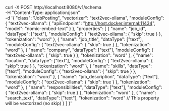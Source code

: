 curl -X POST http://localhost:8080/v1/schema \
  -H "Content-Type: application/json" \
  -d '{
    "class": "JobPosting",
    "vectorizer": "text2vec-ollama",
    "moduleConfig": {
      "text2vec-ollama": {
        "apiEndpoint": "http://host.docker.internal:11434",
        "model": "nomic-embed-text"
      }
    },
    "properties": [
      {
        "name": "job_id",
        "dataType": ["text"],
        "moduleConfig": { "text2vec-ollama": { "skip": true } },
        "tokenization": "word"
      },
      {
        "name": "job_title",
        "dataType": ["text"],
        "moduleConfig": { "text2vec-ollama": { "skip": true } },
        "tokenization": "word"
      },
      {
        "name": "company",
        "dataType": ["text"],
        "moduleConfig": { "text2vec-ollama": { "skip": true } },
        "tokenization": "word"
      },
      {
        "name": "location",
        "dataType": ["text"],
        "moduleConfig": { "text2vec-ollama": { "skip": true } },
        "tokenization": "word"
      },
      {
        "name": "skills",
        "dataType": ["text"],
        "moduleConfig": { "text2vec-ollama": { "skip": true } },
        "tokenization": "word"
      },
      {
        "name": "job_description",
        "dataType": ["text"],
        "moduleConfig": { "text2vec-ollama": { "skip": true } },
        "tokenization": "word"
      },
      {
        "name": "responsibilities",
        "dataType": ["text"],
        "moduleConfig": { "text2vec-ollama": { "skip": true } },
        "tokenization": "word"
      },
      {
        "name": "search_text",
        "dataType": ["text"],
        "tokenization": "word"
        // This property will be vectorized (no skip)
      }
    ]
  }'
